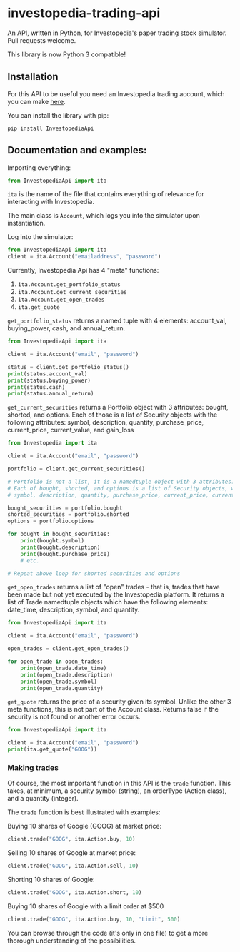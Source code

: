 # investopedia-trading-api
An API, written in Python, for Investopedia's paper trading stock simulator.
Pull requests welcome.

This library is now Python 3 compatible!

## Installation

For this API to be useful you need an Investopedia trading account,
which you can make [here](http://www.investopedia.com/simulator/).

You can install the library with pip:

`pip install InvestopediaApi`

## Documentation and examples:

Importing everything:
```python
from InvestopediaApi import ita
```

`ita` is the name of the file that contains everything of relevance for interacting with Investopedia.

The main class is `Account`, which logs you into the simulator upon instantiation.

Log into the simulator:
```python
from InvestopediaApi import ita
client = ita.Account("emailaddress", "password")
```

Currently, Investopedia Api has 4 "meta" functions:
1. `ita.Account.get_portfolio_status`
2. `ita.Account.get_current_securities`
3. `ita.Account.get_open_trades`
4. `ita.get_quote`

`get_portfolio_status` returns a named tuple with 4 elements: account_val, buying_power, cash, and annual_return.


```python
from InvestopediaApi import ita

client = ita.Account("email", "password")

status = client.get_portfolio_status()
print(status.account_val)
print(status.buying_power)
print(status.cash)
print(status.annual_return)
```


`get_current_securities` returns a Portfolio object with 3 attributes:
bought, shorted, and options. Each of those is a list of Security objects
with the following attributes:
symbol, description, quantity, purchase_price, current_price, current_value, and gain_loss


```python
from Investopedia import ita

client = ita.Account("email", "password")

portfolio = client.get_current_securities()

# Portfolio is not a list, it is a namedtuple object with 3 attributes: bought, shorted, options.
# Each of bought, shorted, and options is a list of Security objects, which have attributes
# symbol, description, quantity, purchase_price, current_price, current_value, and gain_loss

bought_securities = portfolio.bought
shorted_securities = portfolio.shorted
options = portfolio.options

for bought in bought_securities:
    print(bought.symbol)
    print(bought.description)
    print(bought.purchase_price)
    # etc.

# Repeat above loop for shorted securities and options
```

`get_open_trades` returns a list of "open" trades - that is, trades that have been made but not yet executed by the Investopedia platform. It returns a list of Trade namedtuple objects which have the following elements: date_time, description, symbol, and quantity.

```python
from InvestopediaApi import ita

client = ita.Account("email", "password")

open_trades = client.get_open_trades()

for open_trade in open_trades:
    print(open_trade.date_time)
    print(open_trade.description)
    print(open_trade.symbol)
    print(open_trade.quantity)
```

`get_quote` returns the price of a security given its symbol. Unlike the other 3 meta functions, this is not part of the Account class. Returns false if the security is not found or another error occurs.

```python
from InvestopediaApi import ita

client = ita.Account("email", "password")
print(ita.get_quote("GOOG"))
```

### Making trades

Of course, the most important function in this API is the `trade` function. This takes, at minimum, a security symbol (string), an orderType (Action class), and a quantity (integer).

The `trade` function is best illustrated with examples:

Buying 10 shares of Google (GOOG) at market price:
```python
client.trade("GOOG", ita.Action.buy, 10)
```

Selling 10 shares of Google at market price:
```python
client.trade("GOOG", ita.Action.sell, 10)
```

Shorting 10 shares of Google:
```python
client.trade("GOOG", ita.Action.short, 10)
```

Buying 10 shares of Google with a limit order at $500
```python
client.trade("GOOG", ita.Action.buy, 10, "Limit", 500)
```

You can browse through the code (it's only in one file) to get a more thorough understanding of the possibilities.
